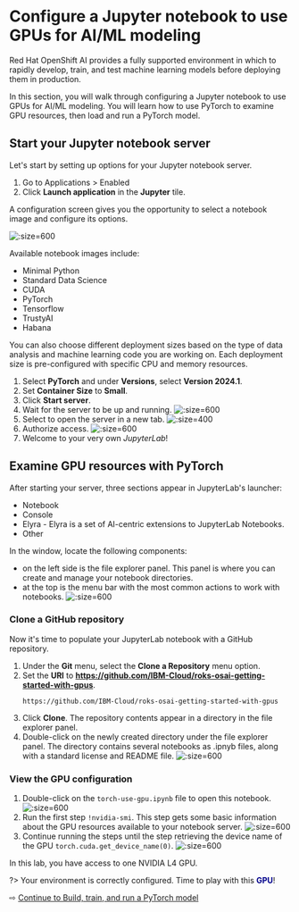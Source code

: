# Configure a Jupyter notebook to use GPUs for AI/ML modeling

Red Hat OpenShift AI provides a fully supported environment in which to rapidly develop, train, and test machine learning models before deploying them in production.

In this section, you will walk through configuring a Jupyter notebook to use GPUs for AI/ML modeling. You will learn how to use PyTorch to examine GPU resources, then load and run a PyTorch model.

## Start your Jupyter notebook server

Let's start by setting up options for your Jupyter notebook server.

1. Go to Applications > Enabled
1. Click **Launch application** in the **Jupyter** tile.

A configuration screen gives you the opportunity to select a notebook image and configure its options.

![](images/30-jupyter-configure-server.png ':size=600')

Available notebook images include:
   * Minimal Python
   * Standard Data Science
   * CUDA
   * PyTorch
   * Tensorflow
   * TrustyAI
   * Habana

You can also choose different deployment sizes based on the type of data analysis and machine learning code you are working on. Each deployment size is pre-configured with specific CPU and memory resources.

1. Select **PyTorch** and under **Versions**, select **Version 2024.1**.
1. Set **Container Size** to **Small**.
1. Click **Start server**.
1. Wait for the server to be up and running.
   ![](images/30-jupyter-start-server.png ':size=600')
1. Select to open the server in a new tab.
   ![](images/30-jupyter-open-server.png ':size=400')
1. Authorize access.
   ![](images/30-jupyter-allow.png ':size=600')
1.  Welcome to your very own *JupyterLab*!

## Examine GPU resources with PyTorch

After starting your server, three sections appear in JupyterLab's launcher:
* Notebook
* Console
* Elyra - Elyra is a set of AI-centric extensions to JupyterLab Notebooks.
* Other

In the window, locate the following components:
* on the left side is the file explorer panel. This panel is where you can create and manage your notebook directories.
* at the top is the menu bar with the most common actions to work with notebooks.
   ![](images/30-jupyter-launcher.png ':size=600')

### Clone a GitHub repository

Now it's time to populate your JupyterLab notebook with a GitHub repository.

1. Under the **Git** menu, select the **Clone a Repository** menu option.
1. Set the **URI** to **https://github.com/IBM-Cloud/roks-osai-getting-started-with-gpus**.
   ```
   https://github.com/IBM-Cloud/roks-osai-getting-started-with-gpus
   ```
1. Click **Clone**. The repository contents appear in a directory in the file explorer panel.
1. Double-click on the newly created directory under the file explorer panel. The directory contains several notebooks as .ipnyb files, along with a standard license and README file.
   ![](images/30-jupyter-cloned.png ':size=600')

### View the GPU configuration

1. Double-click on the `torch-use-gpu.ipynb` file to open this notebook.
   ![](images/30-jupyter-gpu-open.png ':size=600')
1. Run the first step `!nvidia-smi`. This step gets some basic information about the GPU resources available to your notebook server.
   ![](images/30-jupyter-gpu-view.png ':size=600')
1. Continue running the steps until the step retrieving the device name of the GPU `torch.cuda.get_device_name(0)`.
   ![](images/30-jupyter-gpu-name.png ':size=600')

In this lab, you have access to one NVIDIA L4 GPU.

?> Your environment is correctly configured. Time to play with this **<span style="color: darkblue">GPU</span>**!

⇨ [Continue to Build, train, and run a PyTorch model](40-build-train-run.md)
